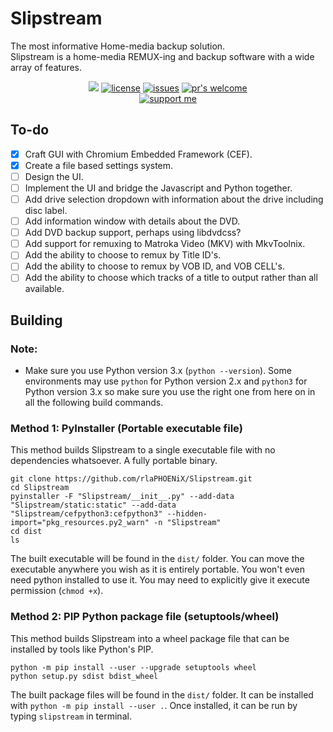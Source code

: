 # Slipstream

The most informative Home-media backup solution.  
Slipstream is a home-media REMUX-ing and backup software with a wide array of features.

<p align="center">
<a href="https://python.org"><img src="https://img.shields.io/badge/python-3.7%2B-informational?style=flat-square" /></a>
<a href="https://github.com/rlaPHOENiX/Slipstream/blob/master/LICENSE"><img alt="license" src="https://img.shields.io/github/license/rlaPHOENiX/Slipstream?style=flat-square" /></a>
<a href="https://github.com/rlaPHOENiX/Slipstream/issues"><img alt="issues" src="https://img.shields.io/github/issues/rlaPHOENiX/Slipstream?style=flat-square" /></a>
<a href="http://makeapullrequest.com"><img alt="pr's welcome" src="https://img.shields.io/badge/PRs-welcome-brightgreen.svg?style=flat-square" /></a>
<br>
<a href="https://ko-fi.com/W7W01KX2G"><img alt="support me" src="https://www.ko-fi.com/img/githubbutton_sm.svg" /></a>
</p>

## To-do

- [X] Craft GUI with Chromium Embedded Framework (CEF).
- [X] Create a file based settings system.
- [ ] Design the UI.
- [ ] Implement the UI and bridge the Javascript and Python together.
- [ ] Add drive selection dropdown with information about the drive including disc label.
- [ ] Add information window with details about the DVD.
- [ ] Add DVD backup support, perhaps using libdvdcss?
- [ ] Add support for remuxing to Matroka Video (MKV) with MkvToolnix.
- [ ] Add the ability to choose to remux by Title ID's.
- [ ] Add the ability to choose to remux by VOB ID, and VOB CELL's.
- [ ] Add the ability to choose which tracks of a title to output rather than all available.

## Building

### Note:

- Make sure you use Python version 3.x (`python --version`). Some environments may use `python` for Python version 2.x and `python3` for Python version 3.x so make sure you use the right one from here on in all the following build commands.

### Method 1: PyInstaller (Portable executable file)

This method builds Slipstream to a single executable file with no dependencies whatsoever. A fully portable binary.

```
git clone https://github.com/rlaPHOENiX/Slipstream.git
cd Slipstream
pyinstaller -F "Slipstream/__init__.py" --add-data "Slipstream/static:static" --add-data "Slipstream/cefpython3:cefpython3" --hidden-import="pkg_resources.py2_warn" -n "Slipstream"
cd dist
ls
```

The built executable will be found in the `dist/` folder. You can move the executable anywhere you wish as it is entirely portable. You won't even need python installed to use it. You may need to explicitly give it execute permission (`chmod +x`).

### Method 2: PIP Python package file (setuptools/wheel)

This method builds Slipstream into a wheel package file that can be installed by tools like Python's PIP.

```
python -m pip install --user --upgrade setuptools wheel
python setup.py sdist bdist_wheel
```

The built package files will be found in the `dist/` folder. It can be installed with `python -m pip install --user .`. Once installed, it can be run by typing `slipstream` in terminal.

